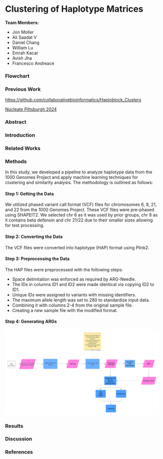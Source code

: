 # Clustering of Haplotype Matrices

**Team Members:** 

- Jon Moller
- Ali Saadat V
- Daniel Chang
- William Lu
- Emrah Kacar
- Avish Jha
- Francesco Andreace

### Flowchart

<!-- ![CMU hackathon group 1 lucidchart](https://github.com/user-attachments/assets/de67dcf8-faa6-4e37-90f7-c5f1a2e6d4a0) -->

### Previous Work
https://github.com/collaborativebioinformatics/Haploblock_Clusters


[Nucleate Pittsburgh 2024](https://github.com/ShijieTang/BioHack_Haplotype)


### Abstract

### Introduction

### Related Works

### Methods

In this study, we developed a pipeline to analyze haplotype data from the 1000 Genomes Project and apply machine learning techniques for clustering and similarity analysis. The methodology is outlined as follows:

#### Step 1: Getting the Data

We utilized phased variant call format (VCF) files for chromosomes 6, 8, 21, and 22 from the 1000 Genomes Project. These VCF files were pre-phased using SHAPEIT2. We selected chr 6 as it was used by prior groups, chr 8 as it contains beta defensin and chr 21/22 due to their smaller sizes allowing for test processing.

#### Step 2: Converting the Data

The VCF files were converted into haplotype (HAP) format using Plink2. 

#### Step 3: Preprocessing the Data

The HAP files were preprocessed with the following steps:

- Space delimitation was enforced as required by ARG-Needle.
- The IDs in columns ID1 and ID2 were made identical via copying ID2 to ID1.
- Unique IDs were assigned to variants with missing identifiers.
- The maximum allele length was set to 280 to standardize input data.
- Combining it with columns 2-4 from the original sample file.
- Creating a new sample file with the modified format.

#### Step 4: Generating ARGs

![image](flowchart.png)

### Results

### Discussion

### References

